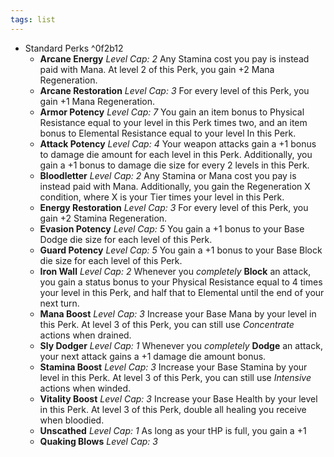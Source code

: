 ```yaml
---
tags: list
---
```

- Standard Perks ^0f2b12
	- **Arcane Energy** *Level Cap: 2* Any Stamina cost you pay is instead paid with Mana. At level 2 of this Perk, you gain +2 Mana Regeneration. 
	- **Arcane Restoration** *Level Cap: 3* For every level of this Perk, you gain +1 Mana Regeneration.
	- **Armor Potency** *Level Cap: 7* You gain an item bonus to Physical Resistance equal to your level in this Perk times two, and an item bonus to Elemental Resistance equal to your level In this Perk.
	- **Attack Potency** *Level Cap: 4* Your weapon attacks gain a +1 bonus to damage die amount for each level in this Perk. Additionally, you gain a +1 bonus to damage die size for every 2 levels in this Perk.
	- **Bloodletter** *Level Cap: 2* Any Stamina or Mana cost you pay is instead paid with Mana. Additionally, you gain the Regeneration X condition, where X is your Tier times your level in this Perk. 
	- **Energy Restoration** *Level Cap: 3* For every level of this Perk, you gain +2 Stamina Regeneration.
	- **Evasion Potency** *Level Cap: 5* You gain a +1 bonus to your Base Dodge die size for each level of this Perk.
	- **Guard Potency** *Level Cap: 5* You gain a +1 bonus to your Base Block die size for each level of this Perk.
	- **Iron Wall** *Level Cap: 2* Whenever you *completely* **Block** an attack, you gain a status bonus to your Physical Resistance equal to 4 times your level in this Perk, and half that to Elemental until the end of your next turn.
	- **Mana Boost** *Level Cap: 3* Increase your Base Mana by your level in this Perk. At level 3 of this Perk, you can still use *Concentrate* actions when drained.
	- **Sly Dodger** *Level Cap: 1* Whenever you *completely* **Dodge** an attack, your next attack gains a +1 damage die amount bonus.
	- **Stamina Boost** *Level Cap: 3* Increase your Base Stamina by your level in this Perk. At level 3 of this Perk, you can still use *Intensive* actions when winded.
	- **Vitality Boost** *Level Cap: 3* Increase your Base Health by your level in this Perk. At level 3 of this Perk, double all healing you receive when bloodied.
	- **Unscathed** *Level Cap: 1* As long as your tHP is full, you gain a +1
	- **Quaking Blows** *Level Cap: 3*
